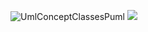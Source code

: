 ![UmlConceptClassesPuml](https://www.planttext.com/api/plantuml/png/RL5DJyCm3BtxLrWz8lN05I4qgJVKiHsOE8V6b6XPF1oN8G7_dSIKJpM7o7v-VYzsLbcTw7I808_14mv1XaYWGIFXRjrZnscWes8NNSwK0Ip0NIR1Ly1o8eyXMNGibHEBj-HXYl767SYI58Qz9Uz5eAy2NR6T1PGtuacsmduQD1l7J0oUIK9F4sMzfHUrt3kb7-RQ9JSQznUKzIzonxB_rkl3ugkl-NxBEMZWL1ldbiktjlto-0zMb-9Gn-42rCK0rBivRx1jhx0vQpu7kS1CoGFCGWjreUT0fygegWk4aSf-O5LaxCi-0000)
![](http://www.plantuml.com/plantuml/proxy?cache=no&src=https://raw.githubusercontent.com/oleksandrblazhko/ai-214-gavrilyuk/lab_7/2-SoftwareDesign/2.7-PlantUML/UML-ConceptClasses.puml)